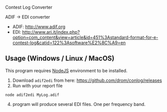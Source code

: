 Contest Log Converter

ADIF -> EDI converter

  * ADIF: http://www.adif.org
  * EDI: http://www.ari.it/index.php?option=com_content&view=article&id=451%3Astandard-format-for-e-contest-log&catid=122%3Asoftware%E2%8C%A9=en


## Usage (Windows / Linux / MacOS)

This program requires [NodeJS](https://nodejs.org) environment to be installed.

  1. Download `adif2edi` from here: https://github.com/drom/conlog/releases
  3. Run with your report file
```
node adif2edi MyLog.adif
```
  4. program will produce several EDI files. One per frequency band.
